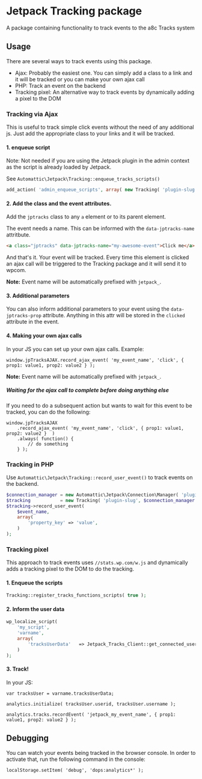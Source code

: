 # Jetpack Tracking package

A package containing functionality to track events to the a8c Tracks system

## Usage

There are several ways to track events using this package.

* Ajax: Probably the easiest one. You can simply add a class to a link and it will be tracked or you can make your own ajax call
* PHP: Track an event on the backend
* Tracking pixel: An alternative way to track events by dynamically adding a pixel to the DOM

### Tracking via Ajax

This is useful to track simple click events without the need of any additional js. Just add the appropriate class to your links and it will be tracked.

#### 1. enqueue script

Note: Not needed if you are using the Jetpack plugin in the admin context as the script is already loaded by Jetpack.

See `Automattic\Jetpack\Tracking::enqueue_tracks_scripts()`

```PHP
add_action( 'admin_enqueue_scripts', array( new Tracking( 'plugin-slug' ), 'enqueue_tracks_scripts' ) );
```

#### 2. Add the class and the event attributes.

Add the `jptracks` class to any `a` element or to its parent element.

The event needs a name. This can be informed with the `data-jptracks-name` attritbute.

```HTML
<a class="jptracks" data-jptracks-name="my-awesome-event">Click me</a>
```

And that's it. Your event will be tracked. Every time this element is clicked an ajax call will be triggered to the Tracking package and it will send it to wpcom.

**Note:** Event name will be automatically prefixed with `jetpack_`.

#### 3. Additional parameters

You can also inform additional parameters to your event using the `data-jptracks-prop` attribute. Anything in this attr will be stored in the `clicked` attribute in the event.

#### 4. Making your own ajax calls

In your JS you can set up your own ajax calls. Example:

```JS
window.jpTracksAJAX.record_ajax_event( 'my_event_name', 'click', { prop1: value1, prop2: value2 } );
```

**Note:** Event name will be automatically prefixed with `jetpack_`.

##### Waiting for the ajax call to complete before doing anything else

If you need to do a subsequent action but wants to wait for this event to be tracked, you can do the following:

```JS
window.jpTracksAJAX
	.record_ajax_event( 'my_event_name', 'click', { prop1: value1, prop2: value2 }  )
	.always( function() {
		// do something
	} );
```

### Tracking in PHP

Use `Automattic\Jetpack\Tracking::record_user_event()` to track events on the backend.

```PHP
$connection_manager = new Automattic\Jetpack\Connection\Manager( 'plugin-slug' );
$tracking           = new Tracking( 'plugin-slug', $connection_manager );
$tracking->record_user_event(
	$event_name,
	array(
		'property_key' => 'value',
	)
);
```

### Tracking pixel

This approach to track events uses `//stats.wp.com/w.js` and dynamically adds a tracking pixel to the DOM to do the tracking.

#### 1. Enqueue the scripts

```PHP
Tracking::register_tracks_functions_scripts( true );
```

#### 2. Inform the user data

```PHP
wp_localize_script(
	'my_script',
	'varname',
	array(
		'tracksUserData'   => Jetpack_Tracks_Client::get_connected_user_tracks_identity(),
	)
);
```

#### 3. Track!

In your JS:

```JS
var tracksUser = varname.tracksUserData;

analytics.initialize( tracksUser.userid, tracksUser.username );

analytics.tracks.recordEvent( 'jetpack_my_event_name', { prop1: value1, prop2: value2 } );
```

## Debugging

You can watch your events being tracked in the browser console. In order to activate that, run the following command in the console:

```JS
localStorage.setItem( 'debug', 'dops:analytics*' );
```
